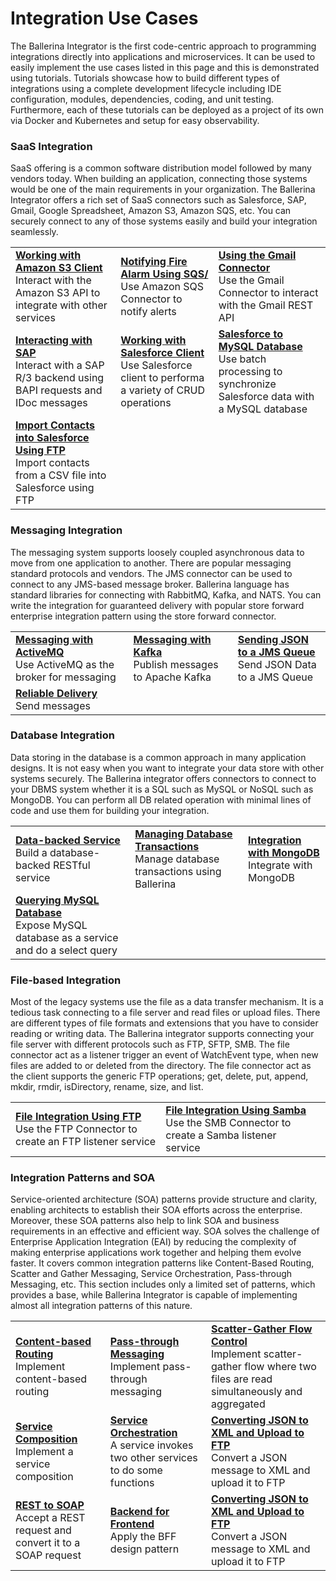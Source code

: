 # Integration Use Cases

The Ballerina Integrator is the first code-centric approach to programming integrations directly into applications and microservices. It can be used to easily implement the use cases listed in this page and this is demonstrated using tutorials. Tutorials showcase how to build different types of integrations using a complete development lifecycle including IDE configuration, modules, dependencies, coding, and unit testing. Furthermore, each of these tutorials can be deployed as a project of its own via Docker and Kubernetes and setup for easy observability.

### SaaS Integration

SaaS offering is a common software distribution model followed by many vendors today. When building an application, connecting those systems would be one of the main requirements in your organization. The Ballerina Integrator offers a rich set of SaaS connectors such as Salesforce, SAP, Gmail, Google Spreadsheet, Amazon S3, Amazon SQS, etc. You can securely connect to any of those systems easily and build your integration seamlessly.

<table>
  <tr>
    <td><b><a href="../tutorials/saas-integrations/amazons3/working-with-amazons3-client/working-with-amazons3-client/">Working with Amazon S3 Client</a></b></br>
    Interact with the Amazon S3 API to integrate with other services</td>
    <td><b><a href="../tutorials/saas-integrations/amazonsqs/notifying-fire-alarm-using-sqs/notifying-fire-alarm-using-sqs/">Notifying Fire Alarm Using SQS/</a></b></br>
    Use Amazon SQS Connector to notify alerts</td>
    <td><b><a href="../tutorials/saas-integrations/gmail/using-the-gmail-connector/using-the-gmail-connector/">Using the Gmail Connector</a></b></br>
    Use the Gmail Connector to interact with the Gmail REST API</td>
  </tr>
  
  <tr>
    <td><b><a href="../tutorials/saas-integrations/sap/interacting-with-sap/interacting-with-sap/">Interacting with SAP</a></b></br>
    Interact with a SAP R/3 backend using BAPI requests and IDoc messages</td>
    <td><b><a href="../tutorials/saas-integrations/sfdc46/working-with-salesforce-client/working-with-salesforce-client/">Working with Salesforce Client</a></b></br>
    Use Salesforce client to performa a variety of CRUD operations</td>
    <td><b><a href="../tutorials/saas-integrations/sfdc46/salesforce-to-mysql-db/salesforce-to-mysql-db/">Salesforce to MySQL Database</a></b></br>
    Use batch processing to synchronize Salesforce data with a MySQL database</td>
  </tr>
  
  <tr>
    <td><b><a href="../tutorials/saas-integrations/sfdc46/import-contacts-into-salesforce-using-ftp/import-contacts-into-salesforce-using-ftp/">Import Contacts into Salesforce Using FTP</a></b></br>
    Import contacts from a CSV file into Salesforce using FTP</td>
    <td></td>
    <td></td>
  </tr>
</table>

### Messaging Integration

The messaging system supports loosely coupled asynchronous data to move from one application to another. There are popular messaging standard protocols and vendors. The JMS connector can be used to connect to any JMS-based message broker. Ballerina language has standard libraries for connecting with RabbitMQ, Kafka, and NATS. You can write the integration for guaranteed delivery with popular store forward enterprise integration pattern using the store forward connector.

<table>
<tr>
    <td><b><a href="../tutorials/messaging-integrations/messaging-with-activemq/messaging-with-activemq/">Messaging with ActiveMQ</a></b></br>
    Use ActiveMQ as the broker for messaging</td>
    <td><b><a href="../tutorials/messaging-integrations/messaging-with-kafka/messaging-with-kafka/">Messaging with Kafka</a></b></br>
    Publish messages to Apache Kafka</td>
    <td><b><a href="../tutorials/messaging-integrations/sending-json-data-to-a-jms-queue/sending-json-data-to-a-jms-queue/">Sending JSON to a JMS Queue</a></b></br>
    Send JSON Data to a JMS Queue</td>
</tr>

<tr>
    <td><b><a href="../tutorials/messaging-integrations/reliable-delivery/reliable-delivery	/">Reliable Delivery</a></b></br>
    Send messages</td>
    <td></td>
    <td></td>
</tr>

</table>

### Database Integration

Data storing in the database is a common approach in many application designs. It is not easy when you want to integrate your data store with other systems securely. The Ballerina integrator offers connectors to connect to your DBMS system whether it is a SQL such as MySQL or NoSQL such as MongoDB. You can perform all DB related operation with minimal lines of code and use them for building your integration.

<table>
  <tr>
    <td><b><a href="../tutorials/database-integrations/data-backed-service/data-backed-service/">Data-backed Service</a></b></br>
    Build a database-backed RESTful service</td>
    <td><b><a href="../tutorials/database-integrations/managing-database-transactions/managing-database-transactions/">Managing Database Transactions</a></b></br>
    Manage database transactions using Ballerina</td>
    <td><b><a href="../tutorials/database-integrations/mongo-db-transactions/insert-mongodb/insert-mongodb/">Integration with MongoDB</a></b></br>
    Integrate with MongoDB</td>
  </tr>
  
  <tr>
    <td><b><a href="../tutorials/database-integrations/querying-mysql-database/querying-mysql-database/">Querying MySQL Database</a></b></br>
    Expose MySQL database as a service and do a select query</td>
    <td></td>
    <td></td>
  </tr>
</table>

### File-based Integration

Most of the legacy systems use the file as a data transfer mechanism. It is a tedious task connecting to a file server and read files or upload files. There are different types of file formats and extensions that you have to consider reading or writing data. The Ballerina integrator supports connecting your file server with different protocols such as FTP, SFTP, SMB. The file connector act as a listener trigger an event of WatchEvent type, when new files are added to or deleted from the directory. The file connector act as the client supports the generic FTP operations; get, delete, put, append, mkdir, rmdir, isDirectory, rename, size, and list.

<table>
  <tr>
    <td><b><a href="../tutorials/file-based-integrations/file-integration-using-ftp/file-integration-using-ftp/">File Integration Using FTP</a></b></br>
    Use the FTP Connector to create an FTP listener service</td>
    <td><b><a href="../tutorials/file-based-integrations/file-integration-using-smb/file-integration-using-smb/">File Integration Using Samba</a></b></br>
    Use the SMB Connector to create a Samba listener service</td>
    <td></td>
  </tr>
</table>

### Integration Patterns and SOA

Service-oriented architecture (SOA) patterns provide structure and clarity, enabling architects to establish their SOA efforts across the enterprise. Moreover, these SOA patterns also help to link SOA and business requirements in an effective and efficient way. SOA solves the challenge of Enterprise Application Integration (EAI) by reducing the complexity of making enterprise applications work together and helping them evolve faster. It covers common integration patterns like Content-Based Routing, Scatter and Gather Messaging, Service Orchestration, Pass-through Messaging, etc. This section includes only a limited set of patterns, which provides a base, while Ballerina Integrator is capable of implementing almost all integration patterns of this nature.

<table>
  <tr>
    <td><b><a href="../tutorials/integration-patterns-and-soa/content-based-routing/content-based-routing/">Content-based Routing</a></b></br>
    Implement content-based routing</td>
    <td><b><a href="../tutorials/integration-patterns-and-soa/pass-through-messaging/pass-through-messaging/">Pass-through Messaging</a></b></br>
    Implement pass-through messaging</td>
    <td><b><a href="../tutorials/integration-patterns-and-soa/integration-patterns-and-soa/scatter-gather-flow/scatter-gather-flow/">Scatter-Gather Flow Control</a></b></br>
    Implement scatter-gather flow where two files are read simultaneously and aggregated</td>
  </tr>
  
  <tr>
    <td><b><a href="../tutorials/integration-patterns-and-soa/service-composition/service-composition/">Service Composition</a></b></br>
    Implement a service composition</td>
    <td><b><a href="../tutorials/integration-patterns-and-soa/service-orchestration/service-orchestration/">Service Orchestration</a></b></br>
    A service invokes two other services to do some functions</td>
    <td><b><a href="../tutorials/integration-patterns-and-soa/converting-json-to-xml-and-upload-to-ftp/converting-json-to-xml-and-upload-to-ftp/">Converting JSON to XML and Upload to FTP</a></b></br>
    Convert a JSON message to XML and upload it to FTP</td>
  </tr>

  <tr>
    <td><b><a href="../tutorials/integration-patterns-and-soa/rest-to-soap/rest-to-soap/">REST to SOAP</a></b></br>
    Accept a REST request and convert it to a SOAP request</td>
    <td><b><a href="../tutorials/integration-patterns-and-soa/backend-for-frontend/backend-for-frontend/">Backend for Frontend</a></b></br>
    Apply the BFF design pattern</td>
    <td><b><a href="../tutorials/integration-patterns-and-soa/converting-json-to-xml-and-upload-to-ftp/converting-json-to-xml-and-upload-to-ftp/">Converting JSON to XML and Upload to FTP</a></b></br>
    Convert a JSON message to XML and upload it to FTP</td>
  </tr>
</table>

